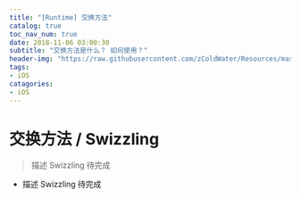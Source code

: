 ```yaml
---
title: "[Runtime] 交换方法"
catalog: true
toc_nav_num: true
date: 2018-11-06 03:00:30
subtitle: "交换方法是什么？ 如何使用？"
header-img: "https://raw.githubusercontent.com/zColdWater/Resources/master/Images/legend_cover.jpg"
tags:
- iOS
catagories:
- iOS
---
```


交换方法 / Swizzling
=======
> 描述 Swizzling 待完成

  * 描述 Swizzling 待完成
